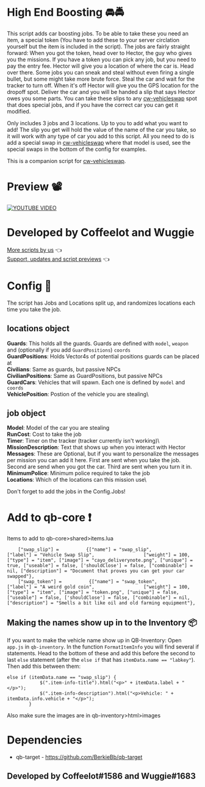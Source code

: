 # High End Boosting 🚘🚔

This script adds car boosting jobs. To be able to take these you need an item, a special token (You have to add these to your server circlation yourself but the item is included in the script). The jobs are fairly straight forward: When you got the token, head over to Hector, the guy who gives you the missions. If you have a token you can pick any job, but you need to pay the entry fee. Hector will give you a location of where the car is. Head over there. Some jobs you can sneak and steal without even firing a single bullet, but some might take more brute force. Steal the car and wait for the tracker to turn off. When it's off Hector will give you the GPS location for the dropoff spot. Deliver the car and you will be handed a slip that says Hector owes you some parts. You can take these slips to any  [cw-vehicleswap](https://github.com/Coffeelot/cw-vehicleswap) spot that does special jobs, and if you have the correct car you can get it modified.

Only includes 3 jobs and 3 locations. Up to you to add what you want to add! The slip you get will hold the value of the name of the car you take, so it will work with any type of car you add to this script. All you need to do is add a special swap in [cw-vehicleswap](https://github.com/Coffeelot/cw-vehicleswap) where that model is used, see the special swaps in the bottom of the config for examples.

This is a companion script for [cw-vehicleswap](https://github.com/Coffeelot/cw-vehicleswap).

# Preview 📽
[![YOUTUBE VIDEO](http://img.youtube.com/vi/3BmZ8fIAXpg/0.jpg)](https://youtu.be/3BmZ8fIAXpg)

# Developed by Coffeelot and Wuggie
[More scripts by us](https://github.com/stars/Coffeelot/lists/cw-scripts)  👈\
[Support, updates and script previews](https://discord.gg/FJY4mtjaKr) 👈

# Config 🔧
The script has Jobs and Locations split up, and randomizes locations each time you take the job. 
## locations object
**Guards**: This holds all the guards. Guards are defined with `model`, `weapon` and (optionally if you add `GuardPositions`) `coords`\
**GuardPositions**: Holds Vector4s of potential positions guards can be placed at\
**Civilians**: Same as guards, but passive NPCs\
**CivilianPositions**: Same as GuardPositions, but passive NPCs\
**GuardCars**: Vehicles that will spawn. Each one is defined by `model` and `coords`\
**VehiclePosition**: Postion of the vehicle you are stealing\

## job object
**Model**: Model of the car you are stealing\
**RunCost**: Cost to take the job\
**Timer**: Timer on the tracker (tracker currently isn't working)\ 
**MissionDescription**: Text that shows up when you interact with Hector\
**Messages**: These are Optional, but if you want to personalize the messages per mission you can add it here. First are sent when you take the job. Second are send when you got the car. Third are sent when you turn it in.\
**MinimumPolice**: Minimum police required to take the job\
**Locations**: Which of the locations can this mission use\

Don't forget to add the jobs in the Config.Jobs!

# Add to qb-core ❗
Items to add to qb-core>shared>items.lua 
```
	["swap_slip"] =          {["name"] = "swap_slip",         ["label"] = "Vehicle Swap Slip",                  ["weight"] = 100, ["type"] = "item", ["image"] = "cayo_deliverynote.png", ["unique"] = true, ["useable"] = false, ['shouldClose'] = false, ["combinable"] = nil, ["description"] = "Document that proves you can get your car swapped"},
	["swap_token"] =          {["name"] = "swap_token",         ["label"] = "A weird gold coin",                  ["weight"] = 100, ["type"] = "item", ["image"] = "token.png", ["unique"] = false, ["useable"] = false, ['shouldClose'] = false, ["combinable"] = nil, ["description"] = "Smells a bit like oil and old farming equipment"},

```
## Making the names show up in to the Inventory 📦
If you want to make the vehicle name show up in QB-Inventory:
Open `app.js` in `qb-inventory`. In the function `FormatItemInfo` you will find several if statements. Head to the bottom of these and add this before the second to last `else` statement (after the `else if` that has `itemData.name == "labkey"`). Then add this between them:
```
else if (itemData.name == "swap_slip") {
            $(".item-info-title").html("<p>" + itemData.label + "</p>");
            $(".item-info-description").html("<p>Vehicle: " + itemData.info.vehicle + "</p>");
        }
``` 

Also make sure the images are in qb-inventory>html>images

# Dependencies

* qb-target - https://github.com/BerkieBb/qb-target


## Developed by Coffeelot#1586 and Wuggie#1683
